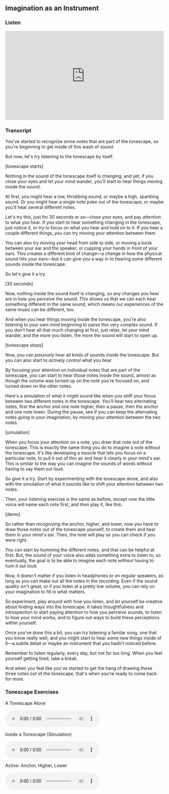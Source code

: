 ## Imagination as an Instrument



### Listen

<style>
.embed-container {
    position: relative;
    padding-bottom: 56.25%;
    height: 0;
    overflow: hidden;
    max-width: 100%;
  }
  iframe{
    position: absolute;
    top: 0;
    left: 0;
    width: 100%;
    height: 100%;
  }
</style>
<div class='embed-container'>
  <iframe src='https://www.youtube.com/embed/1P65f_0e6no?rel=0' frameborder='0' allowfullscreen></iframe>
</div>



### Transcript

You've started to recognize some notes that are part of the tonescape, so you're beginning to get inside of this wash of sound. 

But now, let's try listening to the tonescape by itself. 

[tonescape starts]

Nothing in the sound of the tonescape itself is changing, and yet, if you close your eyes and let your mind wander, you'll start to hear things moving inside the sound.

At first, you might hear a low, throbbing sound, or maybe a high, sparkling sound. Or you might hear a single note poke out of the tonescape, or maybe you'll hear several different notes. 

Let's try this, just for 30 seconds or so&mdash;close your eyes, and pay attention to what you hear. If you start to hear something changing in the tonescape, just notice it, or try to focus on what you hear and hold on to it. If you hear a couple different things, you can try moving your attention between them.

You can also try moving your head from side to side, or moving a book between your ear and the speaker, or cupping your hands in front of your ears. This creates a different kind of change&mdash;a change in how the physical sound hits your ears&mdash;but it can give you a way in to hearing some different sounds inside the tonescape. 

So let's give it a try.

[30 seconds]

Now, nothing inside the sound itself is changing, so any changes you hear are in how you *perceive* the sound. This shows us that we can each hear something different in the same sound, which means our experiences of the same music can be different, too.

And when you hear things moving inside the tonescape, you're also listening to your own mind beginning to parse this very complex sound. If you don't hear all that much changing at first, just relax, let your mind wander, and the more you listen, the more the sound will start to open up.

[tonescape stops]

Now, you can *passively* hear all kinds of sounds inside the tonescape. But you can also start to *actively control* what you hear.

By focusing your attention on individual notes that are part of the tonescape, you can start to hear those notes inside the sound, almost as though the volume was turned up on the note you're focused on, and turned down on the other notes.

Here's a simulation of what it might sound like when you shift your focus between two different notes in the tonescape. You'll hear two alternating notes, first the anchor and one note higher, then a pause, then the anchor and one note lower. During the pause, see if you can keep the alternating notes going in your imagination, by moving your attention between the two notes.

[simulation]

When you focus your attention on a note, you draw that note out of the tonescape. This is exactly the same thing you do to imagine a note *without* the tonescape. It's like developing a muscle that lets you focus on a particular note, to pull it out of thin air and hear it clearly in your mind's ear. This is similar to the way you can imagine the sounds of words without having to say them out loud. 

So give it a try. Start by experimenting with the tonescape alone, and also with the simulation of what it sounds like to shift your attention between two notes.

Then, your listening exercise is the same as before, except now the little voice will name each note first, and *then* play it, like this:

[demo]

So rather than *recognizing* the anchor, higher, and lower, now you have to draw those notes out of the tonescape yourself, to create them and hear them in your mind's ear. Then, the note will play so you can check if you were right.

You can start by humming the different notes, and that can be helpful at first. But, the sound of your voice also adds something extra to listen to, so eventually, the goal is to be able to imagine each note *without* having to hum it out loud.

Now, it doesn't matter if you listen in headphones or on regular speakers, as long as you can make out all the notes in the recording. Even if the sound quality isn't great, or if you listen at a pretty low volume, you can rely on your imagination to fill in what matters.

So experiment, play around with how you listen, and let yourself be creative about finding ways into the tonescape. It takes thoughtfulness and introspection to start paying attention to how you perceive sounds, to listen to how your mind works, and to figure out ways to build these perceptions within yourself.

Once you've done this a bit, you can try listening a familar song, one that you know really well, and you might start to hear some new things inside of it&mdash;a subtle detail or maybe an instrument that you hadn't noticed before.

Remember to listen regularly, every day, but not for too long. When you feel yourself getting tired, take a break.

And when you feel like you've started to get the hang of drawing these three notes out of the tonescape, that's when you're ready to come back for more.




### Tonescape Exercises

A Tonescape Alone

<audio controls src="../media/group_1_neutral.mp3"></audio>



Inside a Tonescape (Simulation)

<audio controls src="../media/inside_a_tonescape.mp3"></audio>



Active: Anchor, Higher, Lower

<audio controls src="../media/tonescapes_3.mp3"></audio>
